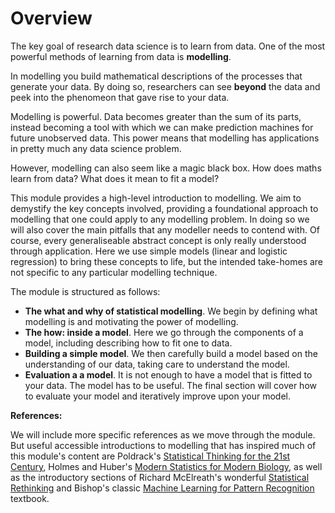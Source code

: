 # Overview

The key goal of research data science is to learn from data. One of the most powerful methods of learning from data is **modelling**.

In modelling you build mathematical descriptions of the processes that generate your data. By doing so, researchers can see __beyond__ the data and peek into the phenomeon that gave rise to your data. 

Modelling is powerful. Data becomes greater than the sum of its parts, instead becoming a tool with which we can make prediction machines for future unobserved data. This power means that modelling has applications in pretty much any data science problem.

However, modelling can also seem like a magic black box. How does maths learn from data? What does it mean to fit a model? 

This module provides a high-level introduction to modelling. We aim to demystify the key concepts involved, providing a foundational approach to modelling that one could apply to any modelling problem. In doing so we will also cover the main pitfalls that any modeller needs to contend with. Of course, every generaliseable abstract concept is only really understood through application. Here we use simple models (linear and logistic regression) to bring these concepts to life, but the intended take-homes are not specific to any particular modelling technique. 


The module is structured as follows: 

- **The what and why of statistical modelling**. We begin by defining what modelling is and motivating the power of modelling.
- **The how: inside a model**. Here we go through the components of a model, including describing how to fit one to data.
- **Building a simple model**. We then carefully build a model based on the understanding of our data, taking care to understand the model.
- **Evaluation a a model**. It is not enough to have a model that is fitted to your data. The model has to be useful. The final section will cover how to evaluate your model and iteratively improve upon your model.

**References:**

We will include more specific references as we move through the module. But useful accessible introductions to modelling that has inspired much of this module's content are Poldrack's [Statistical Thinking for the 21st Century](https://web.stanford.edu/group/poldracklab/statsthinking21/index.html), Holmes and Huber's [Modern Statistics for Modern Biology](https://web.stanford.edu/class/bios221/book/Chap-Models.html), as well as the introductory sections of Richard McElreath's wonderful [Statistical Rethinking](https://xcelab.net/rm/statistical-rethinking/) and Bishop's classic [Machine Learning for Pattern Recognition](http://users.isr.ist.utl.pt/~wurmd/Livros/school/Bishop%20-%20Pattern%20Recognition%20And%20Machine%20Learning%20-%20Springer%20%202006.pdf) textbook.


